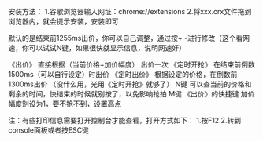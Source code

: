 安装方法：
1.谷歌浏览器输入网址：chrome://extensions
2.将xxx.crx文件拖到浏览器内，就会提示安装，安装即可


默认的是结束前1255ms出价，你可以自己调整，通过按+ -进行修改（这个看网速，你可以试试N键，如果很快就显示信息，说明网速好）

《出价》 直接根据（当前价格+加价幅度） 出价一次
《定时开抢》 在结束前倒数1500ms（可以自行设定）时出价
《定时出价》 根据设定的价格，在倒数前1300ms出价 （没什么用，光用《定时开抢》就够了）
N键  可以查当前的价格和剩余的时间，快结束的时候就别按了，以免影响抢拍
M键 《出价》的快捷键
加价幅度别设为1，要不抢不到，设置高点


注：有些打印信息需要打开控制台才能查看，打开方式如下：
1.按F12
2.转到console面板或者按ESC键


